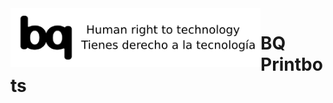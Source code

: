 <img src="images/bq-human-right-technology.png" width="400" align="left">

BQ Printbots
============


